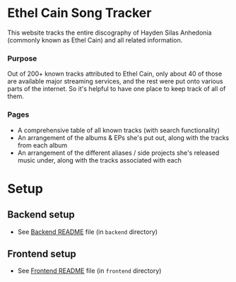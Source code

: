 # Ethel Cain Song Tracker
This website tracks the entire discography of Hayden Silas Anhedonia (commonly known as Ethel Cain) and all related information.

### Purpose
Out of 200+ known tracks attributed to Ethel Cain, only about 40 of those are available major streaming services, and the rest were put onto various parts of the internet. So it's helpful to have one place to keep track of all of them. 

### Pages
- A comprehensive table of all known tracks (with search functionality)
- An arrangement of the albums & EPs she's put out, along with the tracks from each album
- An arrangement of the different aliases / side projects she's released music under, along with the tracks associated with each

# Setup
## Backend setup
- See [Backend README](/backend/README.md) file (in `backend` directory)

## Frontend setup
- See [Frontend README](/frontend/README.md) file (in `frontend` directory)